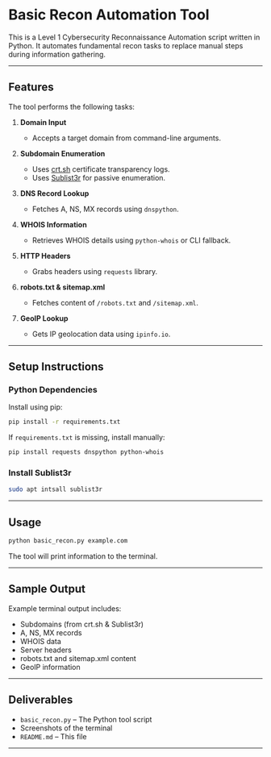 # Basic Recon Automation Tool

This is a Level 1 Cybersecurity Reconnaissance Automation script written in Python. It automates fundamental recon tasks to replace manual steps during information gathering.

---

## Features

The tool performs the following tasks:

1. **Domain Input**

   - Accepts a target domain from command-line arguments.

2. **Subdomain Enumeration**

   - Uses [crt.sh](https://crt.sh/) certificate transparency logs.
   - Uses [Sublist3r](https://github.com/aboul3la/Sublist3r) for passive enumeration.

3. **DNS Record Lookup**

   - Fetches A, NS, MX records using `dnspython`.

4. **WHOIS Information**

   - Retrieves WHOIS details using `python-whois` or CLI fallback.

5. **HTTP Headers**

   - Grabs headers using `requests` library.

6. **robots.txt & sitemap.xml**

   - Fetches content of `/robots.txt` and `/sitemap.xml`.

7. **GeoIP Lookup**

   - Gets IP geolocation data using `ipinfo.io`.

---

## Setup Instructions

### Python Dependencies

Install using pip:

```bash
pip install -r requirements.txt
```

If `requirements.txt` is missing, install manually:

```bash
pip install requests dnspython python-whois
```

### Install Sublist3r

```bash
sudo apt intsall sublist3r
```

---

## Usage

```bash
python basic_recon.py example.com
```

The tool will print information to the terminal.

---

## Sample Output

Example terminal output includes:

- Subdomains (from crt.sh & Sublist3r)
- A, NS, MX records
- WHOIS data
- Server headers
- robots.txt and sitemap.xml content
- GeoIP information

---

## Deliverables

- `basic_recon.py` – The Python tool script
-  Screenshots of the terminal 
- `README.md` – This file

---


